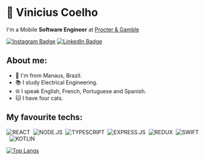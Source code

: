 # 🌊 Vinicius Coelho

I'm a Mobile **Software Engineer** at [Procter & Gamble](https://github.com/procter-gamble)

[![Instagram Badge](https://img.shields.io/badge/Instagram-E4405F?style=for-the-badge&logo=instagram&logoColor=white)](https://instagram.com/vinicius.coelhoo)
[![LinkedIn Badge](https://img.shields.io/badge/LinkedIn-0077B5?style=for-the-badge&logo=linkedin&logoColor=white)](https://linkedin.com/in/viniciustcoelho)

## About me:

<ul>
    <li> 📍 I'm from Manaus, Brazil.</li>
    <li> 📚 I study Electrical Engineering.</li>
    <li> 🌐 I speak English, French, Portuguese and Spanish.</li>
    <li> 🐱 I have four cats.</li>
</ul>

## My favourite techs:

![REACT](https://img.shields.io/badge/react%20-%2320232a.svg?&style=for-the-badge&logo=react&logoColor=%2361DAFB)&nbsp;
![NODE.JS](https://img.shields.io/badge/Node.js-43853D?style=for-the-badge&logo=node.js&logoColor=white)&nbsp;
![TYPESCRIPT](https://img.shields.io/badge/TypeScript-007ACC?style=for-the-badge&logo=typescript&logoColor=white)&nbsp;
![EXPRESS.JS](https://img.shields.io/badge/express.js%20-%23404d59.svg?&style=for-the-badge)&nbsp;
![REDUX](https://img.shields.io/badge/redux%20-%23593d88.svg?&style=for-the-badge&logo=redux&logoColor=white)&nbsp;
![SWIFT](https://img.shields.io/badge/swift-f05138.svg?&style=for-the-badge&logo=swift&logoColor=white)&nbsp;
![KOTLIN](https://img.shields.io/badge/kotlin-7f52ff.svg?&style=for-the-badge&logo=android&logoColor=white)&nbsp;

[![Top Langs](https://github-readme-stats.vercel.app/api/top-langs/?username=vini-coelho&layout=compact&text_color=daf7dc&bg_color=151515)](https://github.com/caduxl007/github-readme-stats)

